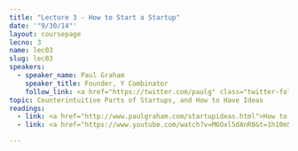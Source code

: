 ```yaml
---
title: "Lecture 3 - How to Start a Startup"
date: '"9/30/14"'
layout: coursepage
lecno: 3
name: lec03
slug: lec03
speakers:
  - speaker_name: Paul Graham
    speaker_title: Founder, Y Combinator
    follow_link: <a href="https://twitter.com/paulg" class="twitter-follow-button" data-show-count="false" data-show-screen-name="true">Follow @paulg</a>
topic: Counterintuitive Parts of Startups, and How to Have Ideas
readings:
  - link: <a href="http://www.paulgraham.com/startupideas.html">How to Get Startup Ideas</a> by Paul Graham
  - link: <a href="https://www.youtube.com/watch?v=M6Oxl5dAnR0&t=1h10m53s">[video] Excerpt from Steve Jobs’s 1995 interview with Computerworld’s Oral History Project</a> - watch from 1:10:53 onwards

---
```

